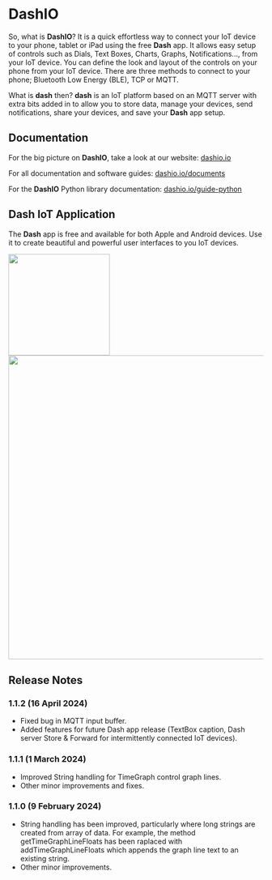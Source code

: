 # DashIO

So, what is **DashIO**? It is a quick effortless way to connect your IoT device to your phone, tablet or iPad using the free **Dash** app. It allows easy setup of controls such as Dials, Text Boxes, Charts, Graphs, Notifications..., from your IoT device. You can define the look and layout of the controls on your phone from your IoT device. There are three methods to connect to your phone; Bluetooth Low Energy (BLE), TCP or MQTT.

What is **dash** then? **dash** is an IoT platform based on an MQTT server with extra bits added in to allow you to store data, manage your devices, send notifications, share your devices, and save your **Dash** app setup. 

## Documentation

For the big picture on **DashIO**, take a look at our website: <a href="https://dashio.io">dashio.io</a>

For all documentation and software guides: <a href="https://dashio.io/documents">dashio.io/documents</a>

For the **DashIO** Python library documentation: <a href="https://dashio.io/guide-python">dashio.io/guide-python</a>

## Dash IoT Application

The **Dash** app is free and available for both Apple and Android devices. Use it to create beautiful and powerful user interfaces to you IoT devices.


<img src="https://dashio.io/wp-content/uploads/2020/11/IMG_4154.jpeg" width="200" />

<img src="https://dashio.io/wp-content/uploads/2020/12/IMG_4203.jpeg" width="600" />

## Release Notes

### 1.1.2 (16 April 2024)

- Fixed bug in MQTT input buffer.
- Added features for future Dash app release (TextBox caption, Dash server Store & Forward for intermittently connected IoT devices).

### 1.1.1 (1 March 2024)

- Improved String handling for TimeGraph control graph lines.
- Other minor improvements and fixes.

### 1.1.0 (9 February 2024)

- String handling has been improved, particularly where long strings are created from array of data. For example, the method getTimeGraphLineFloats has been raplaced with addTimeGraphLineFloats which appends the graph line text to an existing string.
- Other minor improvements.
